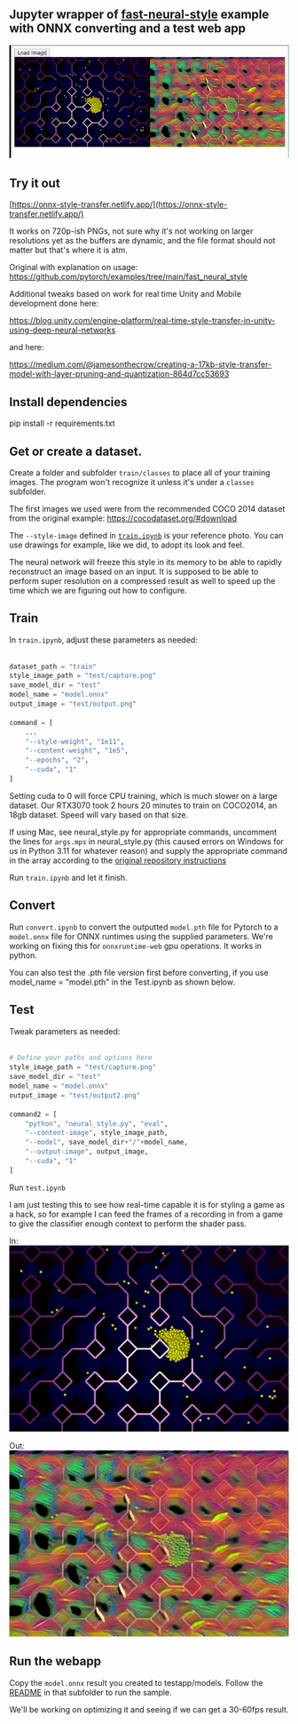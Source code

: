 ## Jupyter wrapper of [fast-neural-style](https://github.com/pytorch/examples/tree/main/fast_neural_style) example with ONNX converting and a test web app

![result](./testapp/app.png)

## Try it out
[https://onnx-style-transfer.netlify.app/](https://onnx-style-transfer.netlify.app/)

It works on 720p-ish PNGs, not sure why it's not working on larger resolutions yet as the buffers are dynamic, and the file format should not matter but that's where it is atm.

Original with explanation on usage:
https://github.com/pytorch/examples/tree/main/fast_neural_style

Additional tweaks based on work for real time Unity and Mobile development done here:

https://blog.unity.com/engine-platform/real-time-style-transfer-in-unity-using-deep-neural-networks

and here:

https://medium.com/@jamesonthecrow/creating-a-17kb-style-transfer-model-with-layer-pruning-and-quantization-864d7cc53693


## Install dependencies

pip install -r requirements.txt

## Get or create a dataset.

Create a folder and subfolder `train/classes` to place all of your training images. The program won't recognize it unless it's under a `classes` subfolder. 

The first images we used were from the recommended COCO 2014 dataset from the original example: https://cocodataset.org/#download

The `--style-image` defined in [`train.ipynb`](./train.ipynb) is your reference photo. You can use drawings for example, like we did, to adopt its look and feel.

The neural network will freeze this style in its memory to be able to rapidly reconstruct an image based on an input. It is supposed to be able to perform super resolution on a compressed result as well to speed up the time which we are figuring out how to configure.

## Train

In `train.ipynb`, adjust these parameters as needed:
```py

dataset_path = "train"
style_image_path = "test/capture.png"
save_model_dir = "test"
model_name = "model.onnx"
output_image = "test/output.png"

command = [
    ...
    "--style-weight", "1e11",
    "--content-weight", "1e5",
    "--epochs", "2",
    "--cuda", "1"
]
```
Setting cuda to 0 will force CPU training, which is much slower on a large dataset. Our RTX3070 took 2 hours 20 minutes to train on COCO2014, an 18gb dataset. Speed will vary based on that size.

If using Mac, see neural_style.py for appropriate commands, uncomment the lines for `args.mps` in neural_style.py (this caused errors on Windows for us in Python 3.11 for whatever reason) and supply the appropriate command in the array according to the [original repository instructions]((https://github.com/pytorch/examples/tree/main/fast_neural_style))

Run `train.ipynb` and let it finish. 

## Convert

Run `convert.ipynb` to convert the outputted `model.pth` file for Pytorch to a `model.onnx` file for ONNX runtimes using the supplied parameters. We're working on fixing this for `onnxruntime-web` gpu operations. It works in python.

You can also test the .pth file version first before converting, if you use model_name = "model.pth" in the Test.ipynb as shown below.

## Test

Tweak parameters as needed:

```py

# Define your paths and options here
style_image_path = "test/capture.png"
save_model_dir = "test"
model_name = "model.onnx"
output_image = "test/output2.png"

command2 = [
    "python", "neural_style.py", "eval",
    "--content-image", style_image_path,
    "--model", save_model_dir+"/"+model_name,
    "--output-image", output_image,
    "--cuda", "1"
]

```

Run `test.ipynb`

I am just testing this to see how real-time capable it is for styling a game as a hack, so for example I can feed the frames of a recording in from a game to give the classifier enough context to perform the shader pass.

In:
![in](./test/capture.png)

Out:
![out](./test/output.png)

## Run the webapp

Copy the `model.onnx` result you created to testapp/models. Follow the [README](./testapp/README.md) in that subfolder to run the sample. 

We'll be working on optimizing it and seeing if we can get a 30-60fps result. 


